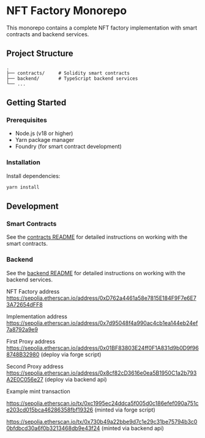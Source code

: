 # NFT Factory Monorepo

This monorepo contains a complete NFT factory implementation with smart contracts and backend services.

## Project Structure

```
.
├── contracts/     # Solidity smart contracts
├── backend/       # TypeScript backend services
└── ...
```

## Getting Started

### Prerequisites

- Node.js (v18 or higher)
- Yarn package manager
- Foundry (for smart contract development)

### Installation

Install dependencies:

```bash
yarn install
```

## Development

### Smart Contracts

See the [contracts README](./contracts/README.md) for detailed instructions on working with the smart contracts.

### Backend

See the [backend README](./backend/README.md) for detailed instructions on working with the backend services.

NFT Factory address https://sepolia.etherscan.io/address/0xD762a4461a58e7815E184F9F7e6E73A72654dFF8

Implementation address https://sepolia.etherscan.io/address/0x7d95048f4a990ac4cb1ea144eb24ef7a8792a9e9

First Proxy address https://sepolia.etherscan.io/address/0x01BF83803E24ff0F1A831d9b0D9f968748B32980 (deploy via forge script)

Second Proxy address https://sepolia.etherscan.io/address/0x8cf82cD3616e0ea5B1950C1a2b793A2E0C056e27 (deploy via backend api)

Example mint transaction

https://sepolia.etherscan.io/tx/0xc1995ec24ddca5f005d0c186efef090a751ce203cd015bca46286358fbf19326 (minted via forge script)

https://sepolia.etherscan.io/tx/0x730b49a22bbe9d7c1e29c31be75794b3c00bfdbcd30a6f0b3213468db9e43f24 (minted via backend api)
